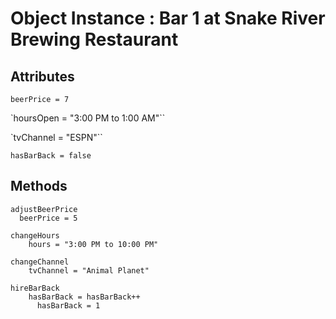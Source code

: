 # Object Instance : Bar 1 at Snake River Brewing Restaurant

## Attributes

`beerPrice = 7`

`hoursOpen = "3:00 PM to 1:00 AM"``

`tvChannel = "ESPN"``

`hasBarBack = false`


## Methods
```
adjustBeerPrice
  beerPrice = 5
```

```
changeHours
    hours = "3:00 PM to 10:00 PM"
```

```
changeChannel
    tvChannel = "Animal Planet"
```

```
hireBarBack
    hasBarBack = hasBarBack++
      hasBarBack = 1
```
